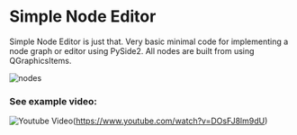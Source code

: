 # Simple Node Editor

Simple Node Editor is just that. Very basic minimal code for implementing a node graph or editor using PySide2. All nodes are built from using QGraphicsItems.

![nodes](https://github.com/bhowiebkr/simple-node-editor/blob/master/images/node_editor.jpg)

### See example video:

![Youtube Video](https://img.youtube.com/vi/DOsFJ8lm9dU/maxresdefault.jpg)(https://www.youtube.com/watch?v=DOsFJ8lm9dU)
